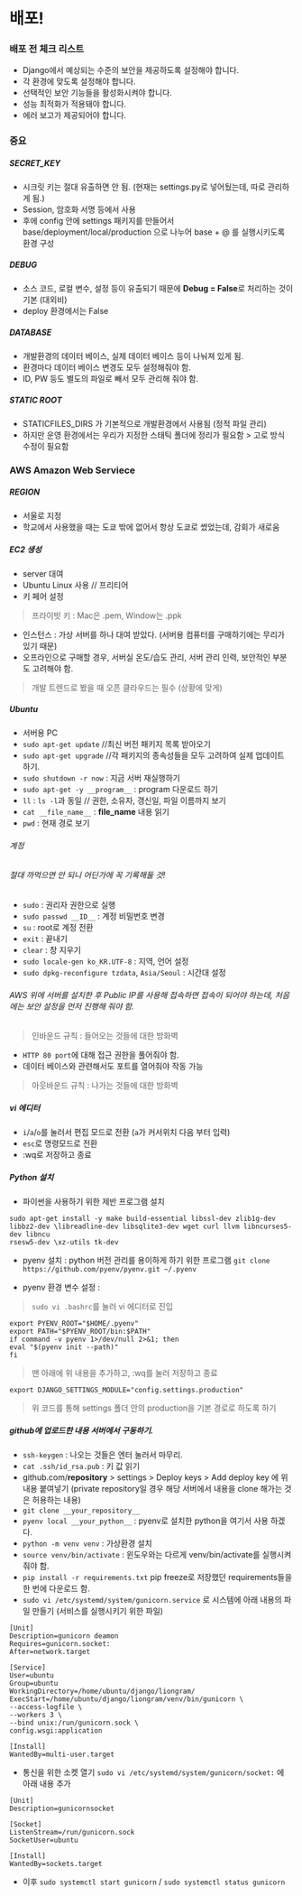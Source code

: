 # 배포!

### 배포 전 체크 리스트

- Django에서 예상되는 수준의 보안을 제공하도록 설정해야 합니다.
- 각 환경에 맞도록 설정해야 합니다.
- 선택적인 보안 기능들을 활성화시켜야 합니다.
- 성능 최적화가 적용돼야 합니다.
- 에러 보고가 제공되어야 합니다.

### 중요

##### SECRET_KEY
- 시크릿 키는 절대 유출하면 안 됨.
(현재는 settings.py로 넣어뒀는데, 따로 관리하게 됨.)
- Session, 암호화 서명 등에서 사용
- 후에 config 안에 settings 패키지를 만들어서 base/deployment/local/production 으로 나누어 base + @ 를 실행시키도록 환경 구성

##### DEBUG
- 소스 코드, 로컬 변수, 설정 등이 유출되기 때문에 **Debug = False**로 처리하는 것이 기본 (대외비)
- deploy 환경에서는 False

##### DATABASE
- 개발환경의 데이터 베이스, 실제 데이터 베이스 등이 나눠져 있게 됨.
- 환경마다 데이터 베이스 변경도 모두 설정해줘야 함.
- ID, PW 등도 별도의 파일로 빼서 모두 관리해 줘야 함.

##### STATIC ROOT
- STATICFILES_DIRS 가 기본적으로 개발환경에서 사용됨 (정적 파일 관리)
- 하지만 운영 환경에서는 우리가 지정한 스태틱 폴더에 정리가 필요함 > 고로 방식 수정이 필요함

### AWS Amazon Web Serviece

##### REGION
- 서울로 지정
- 학교에서 사용했을 때는 도쿄 밖에 없어서 항상 도쿄로 썼었는데, 감회가 새로움

##### EC2 생성
- server 대여
- Ubuntu Linux 사용 // 프리티어
- 키 페어 설정
> 프라이빗 키 : Mac은 .pem, Window는 .ppk
- 인스턴스 : 가상 서버를 하나 대여 받았다. (서버용 컴퓨터를 구매하기에는 무리가 있기 때문)
- 오프라인으로 구매할 경우, 서버실 온도/습도 관리, 서버 관리 인력, 보안적인 부분도 고려해야 함.
> 개발 트렌드로 봤을 때 오픈 클라우드는 필수 (상황에 맞게)

##### Ubuntu
- 서버용 PC
- `sudo apt-get update` //최신 버전 패키지 목록 받아오기
- `sudo apt-get upgrade` //각 패키지의 종속성들을 모두 고려하여 실제 업데이트 하기.
- `sudo shutdown -r now` : 지금 서버 재실행하기
- `sudo apt-get -y __program__` : program 다운로드 하기
- `ll` : `ls -l`과 동일 // 권한, 소유자, 갱신일, 파일 이름까지 보기
- `cat __file_name__` : __file_name__ 내용 읽기
 - `pwd` : 현재 경로 보기


###### 계정
###### 절대 까먹으면 안 되니 어딘가에 꼭 기록해둘 것!
- `sudo` : 권리자 권한으로 실행
- `sudo passwd __ID__` : 계정 비밀번호 변경
- `su` : root로 계정 전환
- `exit` : 끝내기
- `clear` : 창 지우기
- `sudo locale-gen ko_KR.UTF-8` : 지역, 언어 설정
- `sudo dpkg-reconfigure tzdata`, `Asia/Seoul` : 시간대 설정


###### AWS 위에 서버를 설치한 후 Public IP를 사용해 접속하면 접속이 되어야 하는데, 처음에는 보안 설정을 먼저 진행해 줘야 함.

> 인바운드 규칙 : 들어오는 것들에 대한 방화벽
- `HTTP 80 port`에 대해 접근 권한을 풀어줘야 함.
- 데이터 베이스와 관련해서도 포트를 열어줘야 작동 가능

> 아웃바운드 규칙 : 나가는 것들에 대한 방화벽

##### vi 에디터
- `i`/`a`/`o`를 눌러서 편집 모드로 전환 (`a`가 커서위치 다음 부터 입력)
- `esc`로 명령모드로 전환
- :wq로 저장하고 종료


##### Python 설치
- 파이썬을 사용하기 위한 제반 프로그램 설치
```
sudo apt-get install -y make build-essential libssl-dev zlib1g-dev libbz2-dev \libreadline-dev libsqlite3-dev wget curl llvm libncurses5-dev libncu
rsesw5-dev \xz-utils tk-dev
```
- pyenv 설치 : python 버전 관리를 용이하게 하기 위한 프로그램
`git clone https://github.com/pyenv/pyenv.git ~/.pyenv`

- pyenv 환경 변수 설정 :
> `sudo vi .bashrc`를 눌러 vi 에디터로 진입
```
export PYENV_ROOT="$HOME/.pyenv"
export PATH="$PYENV_ROOT/bin:$PATH"
if command -v pyenv 1>/dev/null 2>&1; then
eval "$(pyenv init --path)"
fi
```
> 맨 아래에 위 내용을 추가하고, :wq를 눌러 저장하고 종료

`export DJANGO_SETTINGS_MODULE="config.settings.production"`
> 위 코드를 통해 settings 폴더 안의 production을 기본 경로로 하도록 하기

##### github에 업로드한 내용 서버에서 구동하기.

- `ssh-keygen` : 나오는 것들은 엔터 눌러서 마무리.
- `cat .ssh/id_rsa.pub` : 키 값 읽기
- github.com/__repository__ > settings > Deploy keys > Add deploy key 에 위 내용 붙여넣기 (private repository일 경우 해당 서버에서 내용을 clone 해가는 것은 허용하는 내용)
- `git clone __your_repository__`
- `pyenv local __your_python__` : pyenv로 설치한 python을 여기서 사용 하겠다.
- `python -m venv venv` : 가상환경 설치
- `source venv/bin/activate` : 윈도우와는 다르게 venv/bin/activate를 실행시켜줘야 함.
- `pip install -r requirements.txt` pip freeze로 저장했던 requirements들을 한 번에 다운로드 함.
- `sudo vi /etc/systemd/system/gunicorn.service` 로 시스템에 아래 내용의 파일 만들기 (서비스를 실행시키기 위한 파일)
```
[Unit]
Description=gunicorn deamon
Requires=gunicorn.socket:
After=network.target

[Service]
User=ubuntu
Group=ubuntu
WorkingDirectory=/home/ubuntu/django/liongram/
ExecStart=/home/ubuntu/django/liongram/venv/bin/gunicorn \
--access-logfile \
--workers 3 \
--bind unix:/run/gunicorn.sock \
config.wsgi:application

[Install]
WantedBy=multi-user.target
```
- 통신을 위한 소켓 열기 `sudo vi /etc/systemd/system/gunicorn/socket:` 에 아래 내용 추가
```
[Unit]
Description=gunicornsocket

[Socket]
ListenStream=/run/gunicorn.sock
SocketUser=ubuntu

[Install]
WantedBy=sockets.target
```
- 이후 `sudo systemctl start gunicorn` / `sudo systemctl status gunicorn`